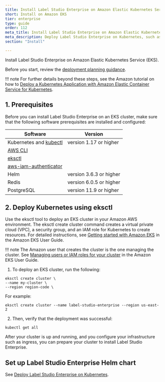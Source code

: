 ```yaml
---
title: Install Label Studio Enterprise on Amazon Elastic Kubernetes Service (EKS)
short: Install on Amazon EKS
tier: enterprise
type: guide
order: 112
meta_title: Install Label Studio Enterprise on Amazon Elastic Kubernetes Service (EKS)
meta_description: Deploy Label Studio Enterprise on Kubernetes, such as on Amazon Elastic Container Service for Kubernetes, to create machine learning and data science projects in a scalable containerized environment. 
section: "Install"

---
```



Install Label Studio Enterprise on Amazon Elastic Kubernetes Service (EKS).

Before you start, review the [deployment planning guidance](install_enterprise.html).

!!! note
    For further details beyond these steps, see the Amazon tutorial on how to [Deploy a Kubernetes Application with Amazon Elastic Container Service for Kubernetes](https://aws.amazon.com/getting-started/hands-on/deploy-kubernetes-app-amazon-eks/).

## 1. Prerequisites

Before you can install Label Studio Enterprise on an EKS cluster, make sure that the following software prerequisites are installed and configured:

| Software | Version |
| --- | --- |
| Kubernetes and [kubectl](https://kubernetes.io/docs/tasks/tools/install-kubectl/) | version 1.17 or higher |
| [AWS CLI](https://docs.aws.amazon.com/eks/latest/userguide/getting-started-console.html) | |
| [eksctl](https://docs.aws.amazon.com/eks/latest/userguide/getting-started-eksctl.html) | | 
| [aws-iam-authenticator](https://docs.aws.amazon.com/eks/latest/userguide/install-aws-iam-authenticator.html) | |
| Helm | version 3.6.3 or higher |
| Redis | version 6.0.5 or higher |
| PostgreSQL | version 11.9 or higher |

## 2. Deploy Kubernetes using eksctl

Use the eksctl tool to deploy an EKS cluster in your Amazon AWS environment. The eksctl create cluster command creates a virtual private cloud (VPC), a security group, and an IAM role for Kubernetes to create resources. For detailed instructions, see [Getting started with Amazon EKS](https://docs.aws.amazon.com/eks/latest/userguide/getting-started-eksctl.html) in the Amazon EKS User Guide. 

!!! note 
    The Amazon user that creates the cluster is the one managing the cluster. See [Managing users or IAM roles for your cluster](https://docs.aws.amazon.com/eks/latest/userguide/add-user-role.html) in the Amazon EKS User Guide.

1. To deploy an EKS cluster, run the following:
```shell
eksctl create cluster \
--name my-cluster \
--region region-code \
```

For example:
```shell
eksctl create cluster --name label-studio-enterprise --region us-east-2
```
2. Then, verify that the deployment was successful:
```shell
kubectl get all
```

After your cluster is up and running, and you configure your infrastructure such as ingress, you can prepare your cluster to install Label Studio Enterprise. 

## Set up Label Studio Enterprise Helm chart

See [Deploy Label Studio Enterprise on Kubernetes](install_enterprise_k8s.html#Add-the-Helm-chart-repository-to-your-Kubernetes-cluster).
